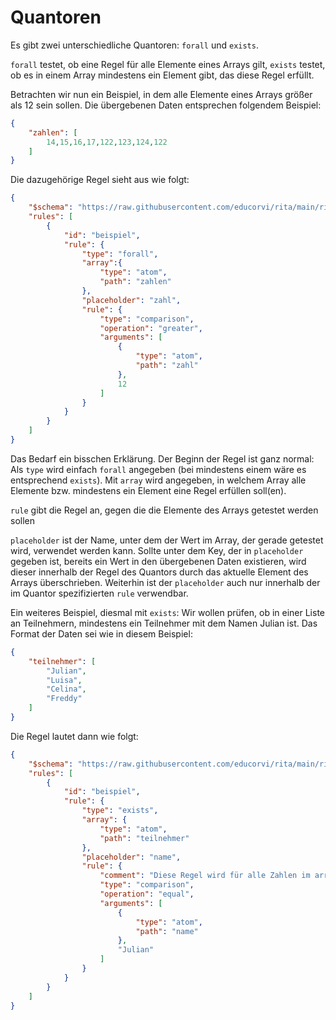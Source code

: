 # Quantoren
Es gibt zwei unterschiedliche Quantoren: `forall` und `exists`.

`forall` testet, ob eine Regel für alle Elemente eines Arrays gilt, `exists` testet, ob es in einem Array mindestens ein Element gibt, das diese Regel erfüllt.

Betrachten wir nun ein Beispiel, in dem alle Elemente eines Arrays größer als 12 sein sollen.
Die übergebenen Daten entsprechen folgendem Beispiel:
```json
{
    "zahlen": [
        14,15,16,17,122,123,124,122
    ]
}
```
Die dazugehörige Regel sieht aus wie folgt:
```json
{
    "$schema": "https://raw.githubusercontent.com/educorvi/rita/main/rita-core/src/schema/schema.json",
    "rules": [
        {
            "id": "beispiel",
            "rule": {
                "type": "forall",
                "array":{
                    "type": "atom",
                    "path": "zahlen"
                },
                "placeholder": "zahl",
                "rule": {
                    "type": "comparison",
                    "operation": "greater",
                    "arguments": [
                        {
                            "type": "atom",
                            "path": "zahl"
                        },
                        12
                    ]
                }
            }
        }
    ]
}
```

Das Bedarf ein bisschen Erklärung. Der Beginn der Regel ist ganz normal: Als `type` wird einfach `forall` angegeben (bei mindestens einem wäre es entsprechend `exists`). Mit `array` wird angegeben, in welchem Array alle Elemente bzw. mindestens ein Element eine Regel erfüllen soll(en).

`rule` gibt die Regel an, gegen die die Elemente des Arrays getestet werden sollen

`placeholder` ist der Name, unter dem der Wert im Array, der gerade getestet wird, verwendet werden kann. Sollte unter dem Key, der in `placeholder` gegeben ist, bereits ein Wert in den übergebenen Daten existieren, wird dieser innerhalb der Regel des Quantors durch das aktuelle Element des Arrays überschrieben. Weiterhin ist der `placeholder` auch nur innerhalb der im Quantor spezifizierten `rule` verwendbar.

Ein weiteres Beispiel, diesmal mit `exists`: Wir wollen prüfen, ob in einer Liste an Teilnehmern, mindestens ein Teilnehmer mit dem Namen Julian ist. Das Format der Daten sei wie in diesem Beispiel: 
```json
{
    "teilnehmer": [
        "Julian",
        "Luisa",
        "Celina",
        "Freddy"
    ]
}
```
Die Regel lautet dann wie folgt:
```json
{
    "$schema": "https://raw.githubusercontent.com/educorvi/rita/main/rita-core/src/schema/schema.json",
    "rules": [
        {
            "id": "beispiel",
            "rule": {
                "type": "exists",
                "array": {
                    "type": "atom",
                    "path": "teilnehmer"
                }, 
                "placeholder": "name",
                "rule": {
                    "comment": "Diese Regel wird für alle Zahlen im array zahlen überprüft",
                    "type": "comparison",
                    "operation": "equal",
                    "arguments": [
                        {
                            "type": "atom",
                            "path": "name"
                        },
                        "Julian"
                    ]
                }
            }
        }
    ]
}
```
